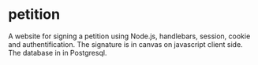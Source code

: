# petition
A website for signing a petition using Node.js, handlebars, session, cookie and authentification. The signature is in canvas on javascript client side. The database in in Postgresql.
